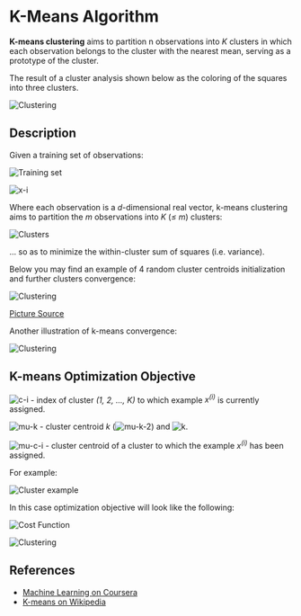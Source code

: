 # K-Means Algorithm

**K-means clustering** aims to partition n observations into _K_ clusters in which each observation belongs to the cluster with the nearest mean, serving as a prototype of the cluster.

The result of a cluster analysis shown below as the coloring of the squares into three clusters.

![Clustering](https://upload.wikimedia.org/wikipedia/commons/c/c8/Cluster-2.svg)

## Description

Given a training set of observations:

![Training set](./formulas/training-set.svg)

![x-i](./formulas/x-i.svg)

Where each observation is a _d_-dimensional real vector, k-means clustering aims to partition the _m_ observations into _K_ (_≤ m_) clusters:

![Clusters](./formulas/clasters.svg)

... so as to minimize the within-cluster sum of squares (i.e. variance).

Below you may find an example of 4 random cluster centroids initialization and further clusters convergence:

![Clustering](http://shabal.in/visuals/kmeans/random.gif)

[Picture Source](http://shabal.in/visuals/kmeans/6.html)

Another illustration of k-means convergence:

![Clustering](https://upload.wikimedia.org/wikipedia/commons/e/ea/K-means_convergence.gif)

## K-means Optimization Objective

![c-i](./formulas/c-i.svg) - index of cluster _(1, 2, ..., K)_ to which example _x<sup>(i)</sup>_ is currently assigned.

![mu-k](./formulas/mu-k.svg) - cluster centroid _k_ (![mu-k-2](./formulas/mu-k-2.svg)) and ![k](./formulas/k.svg).

![mu-c-i](./formulas/mu-c-i.svg) - cluster centroid of a cluster to which the example _x<sup>(i)</sup>_ has been assigned.

For example:

![Cluster example](./formulas/cluster-example.svg)

In this case optimization objective will look like the following:

![Cost Function](./formulas/cost-function.svg)

![Clustering](https://upload.wikimedia.org/wikipedia/commons/d/d1/KMeans-density-data.svg)

## References

- [Machine Learning on Coursera](https://www.coursera.org/learn/machine-learning)
- [K-means on Wikipedia](https://en.wikipedia.org/wiki/K-means_clustering)
